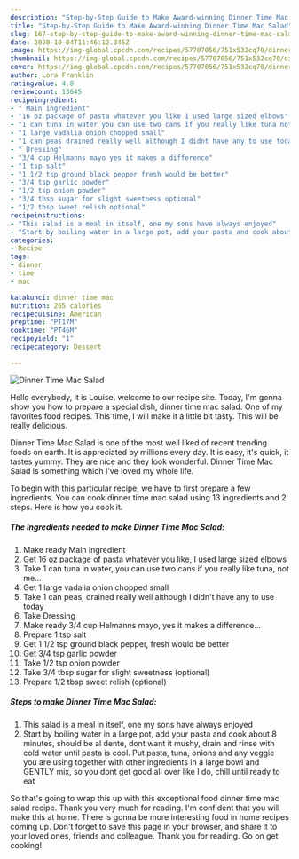 ```yaml
---
description: "Step-by-Step Guide to Make Award-winning Dinner Time Mac Salad"
title: "Step-by-Step Guide to Make Award-winning Dinner Time Mac Salad"
slug: 167-step-by-step-guide-to-make-award-winning-dinner-time-mac-salad
date: 2020-10-04T11:46:12.345Z
image: https://img-global.cpcdn.com/recipes/57707056/751x532cq70/dinner-time-mac-salad-recipe-main-photo.jpg
thumbnail: https://img-global.cpcdn.com/recipes/57707056/751x532cq70/dinner-time-mac-salad-recipe-main-photo.jpg
cover: https://img-global.cpcdn.com/recipes/57707056/751x532cq70/dinner-time-mac-salad-recipe-main-photo.jpg
author: Lora Franklin
ratingvalue: 4.8
reviewcount: 13645
recipeingredient:
- " Main ingredient"
- "16 oz package of pasta whatever you like I used large sized elbows"
- "1 can tuna in water you can use two cans if you really like tuna not me"
- "1 large vadalia onion chopped small"
- "1 can peas drained really well although I didnt have any to use today"
- " Dressing"
- "3/4 cup Helmanns mayo yes it makes a difference"
- "1 tsp salt"
- "1 1/2 tsp ground black pepper fresh would be better"
- "3/4 tsp garlic powder"
- "1/2 tsp onion powder"
- "3/4 tbsp sugar for slight sweetness optional"
- "1/2 tbsp sweet relish optional"
recipeinstructions:
- "This salad is a meal in itself, one my sons have always enjoyed"
- "Start by boiling water in a large pot, add your pasta and cook about 8 minutes, should be al dente, dont want it mushy, drain and rinse with cold water until pasta is cool.  Put pasta, tuna, onions and any veggie you are using together with other ingredients in a large bowl and GENTLY mix, so you dont get good all over like I do, chill until ready to eat"
categories:
- Recipe
tags:
- dinner
- time
- mac

katakunci: dinner time mac 
nutrition: 265 calories
recipecuisine: American
preptime: "PT17M"
cooktime: "PT46M"
recipeyield: "1"
recipecategory: Dessert

---
```



![Dinner Time Mac Salad](https://img-global.cpcdn.com/recipes/57707056/751x532cq70/dinner-time-mac-salad-recipe-main-photo.jpg)

Hello everybody, it is Louise, welcome to our recipe site. Today, I'm gonna show you how to prepare a special dish, dinner time mac salad. One of my favorites food recipes. This time, I will make it a little bit tasty. This will be really delicious.



Dinner Time Mac Salad is one of the most well liked of recent trending foods on earth. It is appreciated by millions every day. It is easy, it's quick, it tastes yummy. They are nice and they look wonderful. Dinner Time Mac Salad is something which I've loved my whole life.


To begin with this particular recipe, we have to first prepare a few ingredients. You can cook dinner time mac salad using 13 ingredients and 2 steps. Here is how you cook it.

<!--inarticleads1-->

##### The ingredients needed to make Dinner Time Mac Salad:

1. Make ready  Main ingredient
1. Get 16 oz package of pasta whatever you like, I used large sized elbows
1. Take 1 can tuna in water, you can use two cans if you really like tuna, not me...
1. Get 1 large vadalia onion chopped small
1. Take 1 can peas, drained really well although I didn&#39;t have any to use today
1. Take  Dressing
1. Make ready 3/4 cup Helmanns mayo, yes it makes a difference...
1. Prepare 1 tsp salt
1. Get 1 1/2 tsp ground black pepper, fresh would be better
1. Get 3/4 tsp garlic powder
1. Take 1/2 tsp onion powder
1. Take 3/4 tbsp sugar for slight sweetness (optional)
1. Prepare 1/2 tbsp sweet relish (optional)




<!--inarticleads2-->

##### Steps to make Dinner Time Mac Salad:

1. This salad is a meal in itself, one my sons have always enjoyed
1. Start by boiling water in a large pot, add your pasta and cook about 8 minutes, should be al dente, dont want it mushy, drain and rinse with cold water until pasta is cool.  Put pasta, tuna, onions and any veggie you are using together with other ingredients in a large bowl and GENTLY mix, so you dont get good all over like I do, chill until ready to eat




So that's going to wrap this up with this exceptional food dinner time mac salad recipe. Thank you very much for reading. I'm confident that you will make this at home. There is gonna be more interesting food in home recipes coming up. Don't forget to save this page in your browser, and share it to your loved ones, friends and colleague. Thank you for reading. Go on get cooking!
